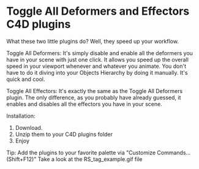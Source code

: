 # Toggle All Deformers and Effectors C4D plugins

What these two little plugins do? Well, they speed up your workflow.

  Toggle All Deformers:
      It's simply disable and enable all the deformers you have in your scene with just one click.
      It allows you speed up the overall speed in your viewport whenever and whatever you animate.
      You don't have to do it diving into your Objects Hierarchy by doing it manually. It's quick and cool.
      
  Toggle All Effectors:
      It's exactly the same as the Toggle All Deformers plugin. The only difference, as you probably have already guessed,
      it enables and disables all the effectors you have in your scene.
      
Installation:
1. Download.
2. Unzip them to your C4D plugins folder
3. Enjoy

Tip:
Add the plugins to your favorite
palette via "Customize Commands... (Shift+F12)"
Take a look at the RS_tag_example.gif file
